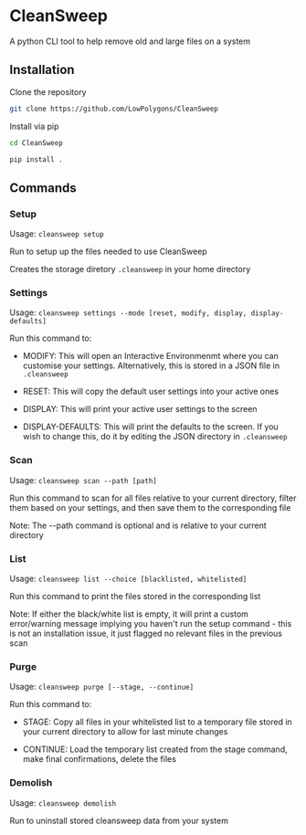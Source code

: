 # CleanSweep
A python CLI tool to help remove old and large files on a system


## Installation

Clone the repository

```sh
git clone https://github.com/LowPolygons/CleanSweep
```

Install via pip

```sh
cd CleanSweep

pip install .
```


## Commands

### Setup
Usage: `cleansweep setup` 

Run to setup up the files needed to use CleanSweep

Creates the storage diretory `.cleansweep` in your home directory



### Settings
Usage: `cleansweep settings --mode [reset, modify, display, display-defaults]` 

Run this command to:

- MODIFY: This will open an Interactive Environmenmt where you can customise your settings. Alternatively, this is stored in a JSON file in `.cleansweep`

- RESET: This will copy the default user settings into your active ones

- DISPLAY: This will print your active user settings to the screen

- DISPLAY-DEFAULTS: This will print the defaults to the screen. If you wish to change this, do it by editing the JSON directory in `.cleansweep` 



### Scan
Usage: `cleansweep scan --path [path]`

Run this command to scan for all files relative to your current directory, filter them based on your settings, and then save them to the corresponding file

Note: The --path command is optional and is relative to your current directory 



### List
Usage: `cleansweep list --choice [blacklisted, whitelisted]`

Run this command to print the files stored in the corresponding list

Note: If either the black/white list is empty, it will print a custom error/warning message implying you haven't run the setup command - this is not an installation issue, it just flagged no relevant files in the previous scan



### Purge
Usage: `cleansweep purge [--stage, --continue]`

Run this command to:

- STAGE: Copy all files in your whitelisted list to a temporary file stored in your current directory to allow for last minute changes

- CONTINUE: Load the temporary list created from the stage command, make final confirmations, delete the files



### Demolish
Usage: `cleansweep demolish`

Run to uninstall stored cleansweep data from your system
